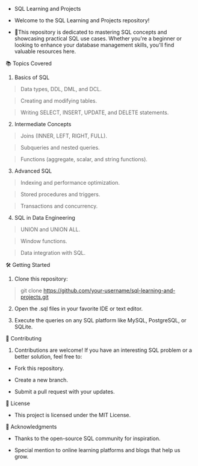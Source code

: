 * SQL Learning and Projects

* Welcome to the SQL Learning and Projects repository!

* 🚀This repository is dedicated to mastering SQL concepts and showcasing practical SQL use cases. Whether you're a beginner or looking to enhance your database management skills, you'll find valuable resources here.

📚 Topics Covered

1. Basics of SQL

> Data types, DDL, DML, and DCL.

> Creating and modifying tables.

> Writing SELECT, INSERT, UPDATE, and DELETE statements.

2. Intermediate Concepts


> Joins (INNER, LEFT, RIGHT, FULL).

> Subqueries and nested queries.

> Functions (aggregate, scalar, and string functions).

3. Advanced SQL

> Indexing and performance optimization.

> Stored procedures and triggers.

> Transactions and concurrency.

4. SQL in Data Engineering

> UNION and UNION ALL.

> Window functions.

> Data integration with SQL.  
 
🛠️ Getting Started   

1. Clone this repository:

> git clone https://github.com/your-username/sql-learning-and-projects.git

2. Open the .sql files in your favorite IDE or text editor.
 
3. Execute the queries on any SQL platform like MySQL, PostgreSQL, or SQLite.

🤝 Contributing

1. Contributions are welcome! If you have an interesting SQL problem or a better solution, feel free to:

* Fork this repository.

* Create a new branch.

* Submit a pull request with your updates.

📄 License

* This project is licensed under the MIT License.

🌟 Acknowledgments

* Thanks to the open-source SQL community for inspiration.

* Special mention to online learning platforms and blogs that help us grow.

